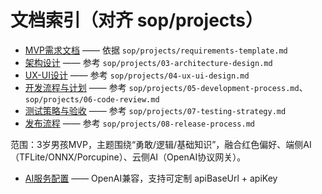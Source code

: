 # 文档索引（对齐 sop/projects）

- [MVP需求文档](./requirements.md) —— 依据 `sop/projects/requirements-template.md`
- [架构设计](./architecture.md) —— 参考 `sop/projects/03-architecture-design.md`
- [UX-UI设计](./ux-ui.md) —— 参考 `sop/projects/04-ux-ui-design.md`
- [开发流程与计划](./development.md) —— 参考 `sop/projects/05-development-process.md`、`sop/projects/06-code-review.md`
- [测试策略与验收](./testing.md) —— 参考 `sop/projects/07-testing-strategy.md`
- [发布流程](./release.md) —— 参考 `sop/projects/08-release-process.md`

范围：3岁男孩MVP，主题围绕“勇敢/逻辑/基础知识”，融合红色偏好、端侧AI（TFLite/ONNX/Porcupine）、云侧AI（OpenAI协议网关）。

- [AI服务配置](./ai-config.md) —— OpenAI兼容，支持可定制 apiBaseUrl + apiKey
